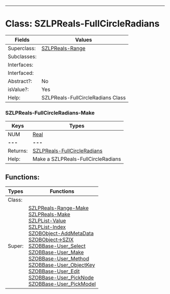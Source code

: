 ---------

# Class:	SZLPReals-FullCircleRadians

| Fields | Values |
| --------- | --------- |
| Superclass: | [SZLPReals-Range](SZLPReals-Range.html) |
| Subclasses: |  |
| Interfaces: |  |
| Interfaced: |  |
| Abstract?: | No |
| isValue?: | Yes |
| Help: | SZLPReals-FullCircleRadians Class |

### SZLPReals-FullCircleRadians-Make

| Keys | Types |
| --------- | --------- |
| NUM | [Real](Real.html) |
| **---** | **---** |
| Returns: | [SZLPReals-FullCircleRadians](SZLPReals-FullCircleRadians.html) |
| Help: | Make a SZLPReals-FullCircleRadians |


## Functions:

| Types | Functions |
| --------- | --------- |
| Class: |  |
| Super: | [SZLPReals-Range-Make](SZLPReals-Range.html) <br> [SZLPReals-Make](SZLPReals.html) <br> [SZLPList-Value](SZLPList.html) <br> [SZLPList-Index](SZLPList.html) <br> [SZOBObject-AddMetaData](SZOBObject.html) <br> [SZOBObject->SZIX](SZOBObject.html) <br> [SZOBBase-User_Select](SZOBBase.html) <br> [SZOBBase-User_Make](SZOBBase.html) <br> [SZOBBase-User_Method](SZOBBase.html) <br> [SZOBBase-User_ObjectKey](SZOBBase.html) <br> [SZOBBase-User_Edit](SZOBBase.html) <br> [SZOBBase-User_PickNode](SZOBBase.html) <br> [SZOBBase-User_PickModel](SZOBBase.html) |


